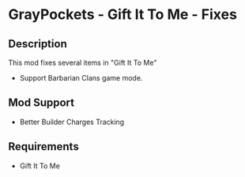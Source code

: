 # GrayPockets - Gift It To Me - Fixes

## Description

This mod fixes several items in "Gift It To Me"

* Support Barbarian Clans game mode.

## Mod Support

* Better Builder Charges Tracking

## Requirements

* Gift It To Me
